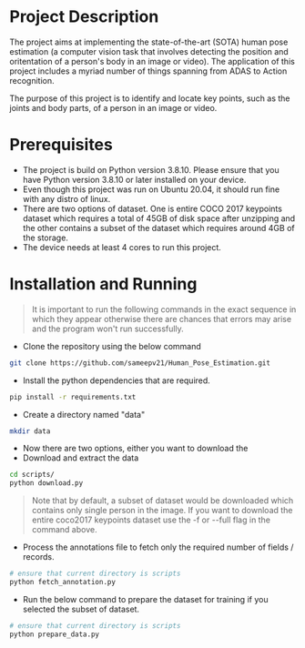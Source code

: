 # Project Description
The project aims at implementing the state-of-the-art (SOTA) human pose estimation (a computer vision task that involves detecting the position and oritentation of a person's body in an image or video). The application of this project includes a myriad number of things spanning from ADAS to Action recognition.

The purpose of this project is to identify and locate key points, such as the joints and body parts, of a person in an image or video.

# Prerequisites
* The project is build on Python version 3.8.10. Please ensure that you have Python version 3.8.10 or later installed on your device.
* Even though this project was run on Ubuntu 20.04, it should run fine with any distro of linux.
* There are two options of dataset. One is entire COCO 2017 keypoints dataset which requires a total of 45GB of disk space after unzipping and the other contains a subset of the dataset which requires around 4GB of the storage.
* The device needs at least 4 cores to run this project. 

# Installation and Running
> It is important to run the following commands in the exact sequence in which they appear otherwise there are chances that errors may arise and the program won't run successfully.
* Clone the repository using the below command
```bash
git clone https://github.com/sameepv21/Human_Pose_Estimation.git
```
* Install the python dependencies that are required.
```bash
pip install -r requirements.txt
```
* Create a directory named "data"
```bash
mkdir data
```
* Now there are two options, either you want to download the 
* Download and extract the data
```bash
cd scripts/
python download.py
```
> Note that by default, a subset of dataset would be downloaded which contains only single person in the image. If you want to download the entire coco2017 keypoints dataset use the -f or --full flag in the command above.

* Process the annotations file to fetch only the required number of fields / records.
```bash
# ensure that current directory is scripts
python fetch_annotation.py
```
* Run the below command to prepare the dataset for training if you selected the subset of dataset.
```bash
# ensure that current directory is scripts
python prepare_data.py
```